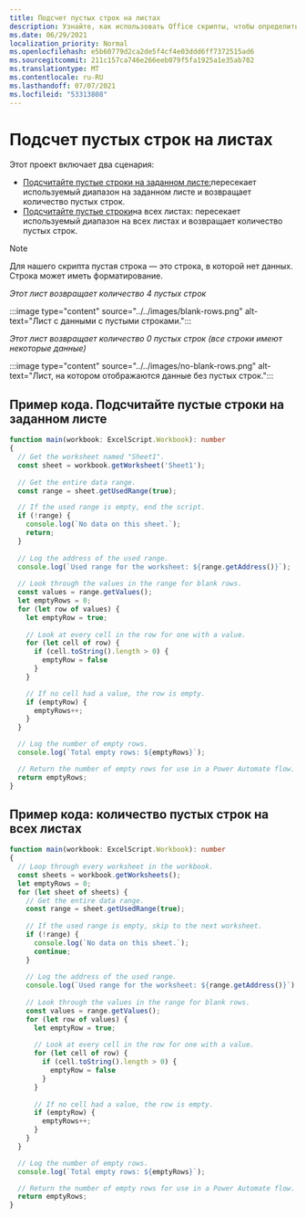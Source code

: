 ```yaml
---
title: Подсчет пустых строк на листах
description: Узнайте, как использовать Office скрипты, чтобы определить, есть ли пустые строки вместо данных в листах, а затем сообщить о том, сколько строк будет использоваться в потоке Power Automate.
ms.date: 06/29/2021
localization_priority: Normal
ms.openlocfilehash: e5b60779d2ca2de5f4cf4e03ddd6ff7372515ad6
ms.sourcegitcommit: 211c157ca746e266eeb079f5fa1925a1e35ab702
ms.translationtype: MT
ms.contentlocale: ru-RU
ms.lasthandoff: 07/07/2021
ms.locfileid: "53313808"
---
```

# <a name="count-blank-rows-on-sheets"></a>Подсчет пустых строк на листах

Этот проект включает два сценария:

* [Подсчитайте пустые строки на заданном листе:](#sample-code-count-blank-rows-on-a-given-sheet)пересекает используемый диапазон на заданном листе и возвращает количество пустых строк.
* [Подсчитайте пустые строки](#sample-code-count-blank-rows-on-all-sheets)на всех листах: пересекает используемый диапазон на всех листах и возвращает количество пустых строк. 

> [!NOTE]
> Для нашего скрипта пустая строка — это строка, в которой нет данных. Строка может иметь форматирование.

_Этот лист возвращает количество 4 пустых строк_

:::image type="content" source="../../images/blank-rows.png" alt-text="Лист с данными с пустыми строками.":::

_Этот лист возвращает количество 0 пустых строк (все строки имеют некоторые данные)_

:::image type="content" source="../../images/no-blank-rows.png" alt-text="Лист, на котором отображаются данные без пустых строк.":::

## <a name="sample-code-count-blank-rows-on-a-given-sheet"></a>Пример кода. Подсчитайте пустые строки на заданном листе

```TypeScript
function main(workbook: ExcelScript.Workbook): number
{
  // Get the worksheet named "Sheet1".
  const sheet = workbook.getWorksheet('Sheet1'); 
  
  // Get the entire data range.
  const range = sheet.getUsedRange(true);

  // If the used range is empty, end the script.
  if (!range) {
    console.log(`No data on this sheet.`);
    return;
  }
  
  // Log the address of the used range.
  console.log(`Used range for the worksheet: ${range.getAddress()}`);
    
  // Look through the values in the range for blank rows.
  const values = range.getValues();
  let emptyRows = 0;
  for (let row of values) {
    let emptyRow = true;
    
    // Look at every cell in the row for one with a value.
    for (let cell of row) {
      if (cell.toString().length > 0) {
        emptyRow = false
      }
    }

    // If no cell had a value, the row is empty.
    if (emptyRow) {
      emptyRows++;
    }
  }

  // Log the number of empty rows.
  console.log(`Total empty rows: ${emptyRows}`);

  // Return the number of empty rows for use in a Power Automate flow.
  return emptyRows;
}
```

## <a name="sample-code-count-blank-rows-on-all-sheets"></a>Пример кода: количество пустых строк на всех листах

```TypeScript
function main(workbook: ExcelScript.Workbook): number
{
  // Loop through every worksheet in the workbook.
  const sheets = workbook.getWorksheets();
  let emptyRows = 0;
  for (let sheet of sheets) {     
    // Get the entire data range.
    const range = sheet.getUsedRange(true);
  
    // If the used range is empty, skip to the next worksheet.
    if (!range) {
      console.log(`No data on this sheet.`);
      continue;
    }
    
    // Log the address of the used range.
    console.log(`Used range for the worksheet: ${range.getAddress()}`);
      
    // Look through the values in the range for blank rows.
    const values = range.getValues();
    for (let row of values) {
      let emptyRow = true;
      
      // Look at every cell in the row for one with a value.
      for (let cell of row) {
        if (cell.toString().length > 0) {
          emptyRow = false
        }
      }
  
      // If no cell had a value, the row is empty.
      if (emptyRow) {
        emptyRows++;
      }
    }
  }

  // Log the number of empty rows.
  console.log(`Total empty rows: ${emptyRows}`);

  // Return the number of empty rows for use in a Power Automate flow.
  return emptyRows;
}
```

